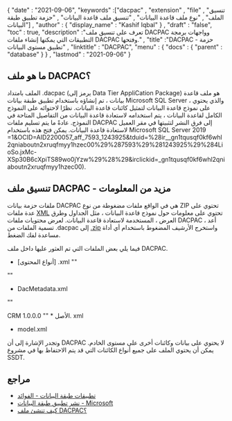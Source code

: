 {
  "date" : "2021-09-06",
  "keywords" :["dacpac" , "extension" , "file" , "تنسيق الملف" , "نوع ملف قاعدة البيانات" , "تنسيق ملف قاعدة البيانات" , "حزمة تطبيق طبقة البيانات"] ,
  "author" : {
    "display_name" : "Kashif Iqbal"
} ,
  "draft" : "false",
  "toc" : true,
  "description" :"تعرف على تنسيق ملف DACPAC وواجهات برمجة التطبيقات التي يمكنها إنشاء ملفات DACPAC وفتحها." ,
  "title" :"DACPAC - حزمة تطبيق مستوى البيانات" ,
  "linktitle" : "DACPAC",
  "menu" : {
    "docs" : {
      "parent" : "database"
}
} ,
  "lastmod" : "2021-09-06"
}

## ما هو ملف DACPAC؟

الملف بامتداد .dacpac (يرمز إلى Data Tier AppliCation Package) هو ملف قاعدة بيانات ، تم إنشاؤه باستخدام تطبيق طبقة بيانات Microsoft SQL Server ، والذي يحتوي على نموذج قاعدة البيانات لتمثيل كائنات قاعدة البيانات. نظرًا لاحتوائه على النموذج الكامل لقاعدة البيانات ، يتم استخدامه لاستعادة قاعدة البيانات من التفاصيل المتاحة في النموذج. عادةً ما يتم تسليم ملفات DACPAC إلى فرق النشر لتثبيتها في مقر العميل لاستعادة قاعدة البيانات. يمكن فتح هذه باستخدام
Microsoft SQL Server 2019 =1&OCID=AID2200057_aff_7593_1243925&tduid=%28ir__gn1tqusqf0kf6whl2qniaboutn2xruqfmyy1hzec00%29%287593%29%281243925%29%284LioSo.jxMc-XSp30B6cXpiTS89wo0jYzw%29%28%29&irclickid=_gn1tqusqf0kf6whl2qniaboutn2xruqfmyy1hzec00).

## تنسيق ملف DACPAC - مزيد من المعلومات

ملفات حزمة بيانات DACPAC هي في الواقع ملفات مضغوطة من نوع ZIP تحتوي على عدة ملفات [XML](/ar/web/xml/) تحتوي على معلومات حول نموذج قاعدة البيانات ، مثل الجداول وطرق العرض ، المستخدمة لاستعادة قاعدة البيانات. لعرض محتويات ملفات DACPAC ، أعد تسمية الملفات من .dacpac إلى [.zip](/ar/compression/zip/) واستخرج الأرشيف المضغوط باستخدام أي أداة مساعدة لفك الضغط.

فيما يلي بعض الملفات التي تم العثور عليها داخل ملف DACPAC.

* [أنواع المحتوى] .xml
""
<?xml version="1.0" encoding="utf-8"?>
<Types
xmlns = "http://schemas.openxmlformats.org/package/2006/content-types">
<Default Extension="xml" ContentType="text/xml" />
</Types>
""
* DacMetadata.xml

""
<?xml version="1.0" encoding="utf-8"?>
<DacType xmlns="http://schemas.microsoft.com/sqlserver/dac/Serialization/2012/02">
<Name>CRM</Name>
<Version>1.0.0.0</Version>
</DacType>
""
* الأصل. xml

* model.xml

وتجدر الإشارة إلى أن DACPAC لا يحتوي على بيانات وكائنات أخرى على مستوى الخادم. يمكن أن يحتوي الملف على جميع أنواع الكائنات التي قد يتم الاحتفاظ بها في مشروع SSDT.

## مراجع

* [تطبيقات طبقة البيانات - الفوائد](https://docs.microsoft.com/en-us/sql/relational-databases/data-tier-applications/data-tier-applications؟view=sql-server-ver15)
* [نشر تطبيق طبقة البيانات - Microsoft](https://docs.microsoft.com/en-us/sql/relational-databases/data-tier-applications/deploy-a-data-tier-application)
* [كيف تنشئ ملف DACPAC؟](https://sqlplayer.net/2018/10/how-to-create-dacpac-file/)

